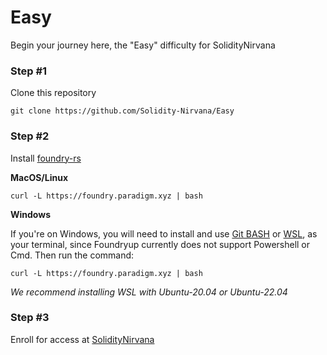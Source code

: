 # Easy
Begin your journey here, the "Easy" difficulty for SolidityNirvana



### Step #1

Clone this repository

```
git clone https://github.com/Solidity-Nirvana/Easy
```

### Step #2

Install [foundry-rs](https://book.getfoundry.sh/getting-started/installation)

**MacOS/Linux**
```
curl -L https://foundry.paradigm.xyz | bash
```

**Windows**

If you're on Windows, you will need to install and use [Git BASH](https://gitforwindows.org/) or [WSL](https://learn.microsoft.com/en-us/windows/wsl/install), as your terminal, 
since Foundryup currently does not support Powershell or Cmd. Then run the command:

```
curl -L https://foundry.paradigm.xyz | bash
```

*We recommend installing WSL with Ubuntu-20.04 or Ubuntu-22.04*

### Step #3

Enroll for access at [SolidityNirvana](https://soliditynirvana.com)